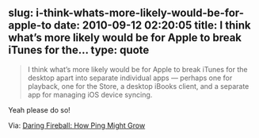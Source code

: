 slug: i-think-whats-more-likely-would-be-for-apple-to
date: 2010-09-12 02:20:05
title: I think what’s more likely would be for Apple to break iTunes for the...
type: quote
---

> I think what’s more likely would be for Apple to break iTunes for the desktop apart into separate individual apps — perhaps one for playback, one for the Store, a desktop iBooks client, and a separate app for managing iOS device syncing.

Yeah please do so!

 Via: [Daring Fireball: How Ping Might Grow](http://daringfireball.net/2010/09/how_ping_might_grow)
